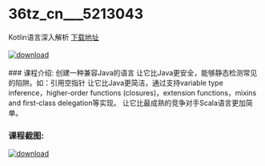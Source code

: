 # 36tz_cn___5213043
Kotlin语言深入解析
[下载地址](http://www.36tz.cn/article/5213043 "下载地址")
<br/></br>[![download](http://36tz.cn/muke_img/2020_05_2-76-300x197.png "下载地址")](http://www.36tz.cn/article/5213043 "下载地址")
<br/></br>### 课程介绍:
创建一种兼容Java的语言
让它比Java更安全，能够静态检测常见的陷阱。如：引用空指针
让它比Java更简洁，通过支持variable type inference，higher-order functions (closures)，extension functions，mixins and first-class delegation等实现。
让它比最成熟的竞争对手Scala语言更加简单。

### 课程截图:
[![download](http://36tz.cn/muke_img/2020_05_1-82.png "下载地址")](http://www.36tz.cn/article/5213043 "下载地址")
